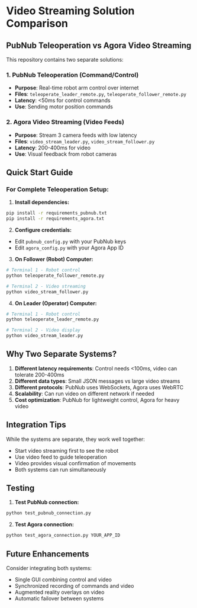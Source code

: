 # Video Streaming Solution Comparison

## PubNub Teleoperation vs Agora Video Streaming

This repository contains two separate solutions:

### 1. PubNub Teleoperation (Command/Control)
- **Purpose**: Real-time robot arm control over internet
- **Files**: `teleoperate_leader_remote.py`, `teleoperate_follower_remote.py`
- **Latency**: <50ms for control commands
- **Use**: Sending motor position commands

### 2. Agora Video Streaming (Video Feeds)
- **Purpose**: Stream 3 camera feeds with low latency
- **Files**: `video_stream_leader.py`, `video_stream_follower.py`
- **Latency**: 200-400ms for video
- **Use**: Visual feedback from robot cameras

## Quick Start Guide

### For Complete Teleoperation Setup:

1. **Install dependencies:**
```bash
pip install -r requirements_pubnub.txt
pip install -r requirements_agora.txt
```

2. **Configure credentials:**
- Edit `pubnub_config.py` with your PubNub keys
- Edit `agora_config.py` with your Agora App ID

3. **On Follower (Robot) Computer:**
```bash
# Terminal 1 - Robot control
python teleoperate_follower_remote.py

# Terminal 2 - Video streaming
python video_stream_follower.py
```

4. **On Leader (Operator) Computer:**
```bash
# Terminal 1 - Robot control
python teleoperate_leader_remote.py

# Terminal 2 - Video display
python video_stream_leader.py
```

## Why Two Separate Systems?

1. **Different latency requirements**: Control needs <100ms, video can tolerate 200-400ms
2. **Different data types**: Small JSON messages vs large video streams
3. **Different protocols**: PubNub uses WebSockets, Agora uses WebRTC
4. **Scalability**: Can run video on different network if needed
5. **Cost optimization**: PubNub for lightweight control, Agora for heavy video

## Integration Tips

While the systems are separate, they work well together:

- Start video streaming first to see the robot
- Use video feed to guide teleoperation
- Video provides visual confirmation of movements
- Both systems can run simultaneously

## Testing

1. **Test PubNub connection:**
```bash
python test_pubnub_connection.py
```

2. **Test Agora connection:**
```bash
python test_agora_connection.py YOUR_APP_ID
```

## Future Enhancements

Consider integrating both systems:
- Single GUI combining control and video
- Synchronized recording of commands and video
- Augmented reality overlays on video
- Automatic failover between systems 
